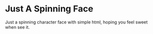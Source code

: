 # Just A Spinning Face
Just a spinning character face with simple html, hoping you feel sweet when see it.
